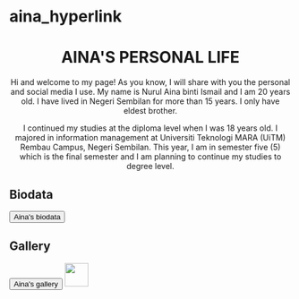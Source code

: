# aina_hyperlink
<!DOCTYPE html>
<html>

<body>
<h1><center>AINA'S PERSONAL LIFE</center></h1>

<p><center>Hi and welcome to my page! As you know, I will share with you the personal and social media I use. My name is Nurul Aina binti Ismail and I am 20 years old. I have lived in Negeri Sembilan for more than 15 years. I only have eldest brother.</center></p>
<p><center>I continued my studies at the diploma level when I was 18 years old. I majored in information management at Universiti Teknologi MARA (UiTM) Rembau Campus, Negeri Sembilan. This year, I am in semester five (5) which is the final semester and I am planning to continue my studies to degree level.
</center></p>


<h2 id="Aina's biodata">Biodata</h2><button onclick="https://github.com/nrlaina132/aina_hyperlink">Aina's biodata</button>
<h2 id="Aina's gallery">Gallery</h2><button onclick="https://github.com/nrlaina132/aina_hyperlink">Aina's gallery</button> 

<a href="default.asp">
<img src="https://www.instagram.com/p/BzsYot5nqlfA0GcfOwMpdKz5vaRq0VqI6OOFGw0/" alt="" style="width:42px;height:42px;">
</a>

</body>

</html>
